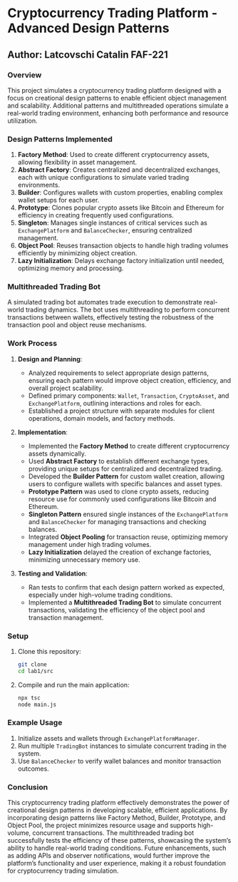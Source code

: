 # Cryptocurrency Trading Platform - Advanced Design Patterns

## Author: Latcovschi Catalin FAF-221

### Overview

This project simulates a cryptocurrency trading platform designed with a focus on creational design patterns to enable
efficient object management and scalability. Additional patterns and multithreaded operations simulate a real-world
trading environment, enhancing both performance and resource utilization.

### Design Patterns Implemented

1. **Factory Method**: Used to create different cryptocurrency assets, allowing flexibility in asset management.
2. **Abstract Factory**: Creates centralized and decentralized exchanges, each with unique configurations to simulate
   varied trading environments.
3. **Builder**: Configures wallets with custom properties, enabling complex wallet setups for each user.
4. **Prototype**: Clones popular crypto assets like Bitcoin and Ethereum for efficiency in creating frequently used
   configurations.
5. **Singleton**: Manages single instances of critical services such as `ExchangePlatform` and `BalanceChecker`,
   ensuring centralized management.
6. **Object Pool**: Reuses transaction objects to handle high trading volumes efficiently by minimizing object creation.
7. **Lazy Initialization**: Delays exchange factory initialization until needed, optimizing memory and processing.

### Multithreaded Trading Bot

A simulated trading bot automates trade execution to demonstrate real-world trading dynamics. The bot uses
multithreading to perform concurrent transactions between wallets, effectively testing the robustness of the transaction
pool and object reuse mechanisms.

### Work Process

1. **Design and Planning**:
    - Analyzed requirements to select appropriate design patterns, ensuring each pattern would improve object creation,
      efficiency, and overall project scalability.
    - Defined primary components: `Wallet`, `Transaction`, `CryptoAsset`, and `ExchangePlatform`, outlining interactions
      and roles for each.
    - Established a project structure with separate modules for client operations, domain models, and factory methods.

2. **Implementation**:
    - Implemented the **Factory Method** to create different cryptocurrency assets dynamically.
    - Used **Abstract Factory** to establish different exchange types, providing unique setups for centralized and
      decentralized trading.
    - Developed the **Builder Pattern** for custom wallet creation, allowing users to configure wallets with specific
      balances and asset types.
    - **Prototype Pattern** was used to clone crypto assets, reducing resource use for commonly used configurations like
      Bitcoin and Ethereum.
    - **Singleton Pattern** ensured single instances of the `ExchangePlatform` and `BalanceChecker` for managing
      transactions and checking balances.
    - Integrated **Object Pooling** for transaction reuse, optimizing memory management under high trading volumes.
    - **Lazy Initialization** delayed the creation of exchange factories, minimizing unnecessary memory use.

3. **Testing and Validation**:
    - Ran tests to confirm that each design pattern worked as expected, especially under high-volume trading conditions.
    - Implemented a **Multithreaded Trading Bot** to simulate concurrent transactions, validating the efficiency of the
      object pool and transaction management.

### Setup

1. Clone this repository:
   ```bash
   git clone 
   cd lab1/src
2. Compile and run the main application:
   ```bash
   npx tsc
   node main.js

### Example Usage

1. Initialize assets and wallets through `ExchangePlatformManager`.
2. Run multiple `TradingBot` instances to simulate concurrent trading in the system.
3. Use `BalanceChecker` to verify wallet balances and monitor transaction outcomes.

### Conclusion

This cryptocurrency trading platform effectively demonstrates the power of creational design patterns in developing
scalable, efficient applications. By incorporating design patterns like Factory Method, Builder, Prototype, and Object
Pool, the project minimizes resource usage and supports high-volume, concurrent transactions. The multithreaded trading
bot successfully tests the efficiency of these patterns, showcasing the system’s ability to handle real-world trading
conditions. Future enhancements, such as adding APIs and observer notifications, would further improve the platform’s
functionality and user experience, making it a robust foundation for cryptocurrency trading simulation.